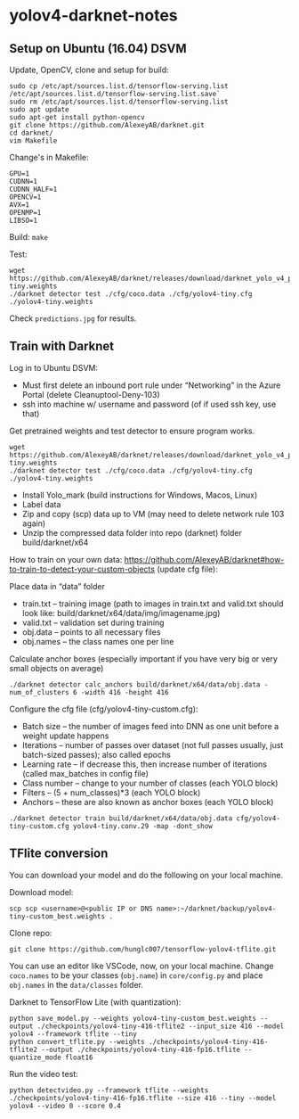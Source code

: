 # yolov4-darknet-notes

## Setup on Ubuntu (16.04) DSVM

Update, OpenCV, clone and setup for build:

```
sudo cp /etc/apt/sources.list.d/tensorflow-serving.list /etc/apt/sources.list.d/tensorflow-serving.list.save`
sudo rm /etc/apt/sources.list.d/tensorflow-serving.list
sudo apt update
sudo apt-get install python-opencv
git clone https://github.com/AlexeyAB/darknet.git
cd darknet/
vim Makefile
```

Change's in Makefile:
```
GPU=1
CUDNN=1
CUDNN_HALF=1
OPENCV=1
AVX=1
OPENMP=1
LIBSO=1
```

Build: `make`

Test:
```
wget https://github.com/AlexeyAB/darknet/releases/download/darknet_yolo_v4_pre/yolov4-tiny.weights
./darknet detector test ./cfg/coco.data ./cfg/yolov4-tiny.cfg ./yolov4-tiny.weights
```

Check `predictions.jpg` for results.

## Train with Darknet

Log in to Ubuntu DSVM:

- Must first delete an inbound port rule under “Networking” in the Azure Portal (delete Cleanuptool-Deny-103)
- ssh into machine w/ username and password (of if used ssh key, use that)

Get pretrained weights and test detector to ensure program works.
```
wget https://github.com/AlexeyAB/darknet/releases/download/darknet_yolo_v4_pre/yolov4-tiny.weights
./darknet detector test ./cfg/coco.data ./cfg/yolov4-tiny.cfg ./yolov4-tiny.weights
```

- Install Yolo_mark (build instructions for Windows, Macos, Linux)
- Label data
- Zip and copy (scp) data up to VM (may need to delete network rule 103 again)
- Unzip the compressed data folder into repo (darknet) folder build/darknet/x64

How to train on your own data:  https://github.com/AlexeyAB/darknet#how-to-train-to-detect-your-custom-objects (update cfg file):

Place data in “data” folder
- train.txt – training image (path to images in train.txt and valid.txt should look like:  build/darknet/x64/data/img/imagename.jpg)
- valid.txt – validation set during training
- obj.data – points to all necessary files
- obj.names – the class names one per line

Calculate anchor boxes (especially important if you have very big or very small objects on average)

`./darknet detector calc_anchors build/darknet/x64/data/obj.data -num_of_clusters 6 -width 416 -height 416`

Configure the cfg file (cfg/yolov4-tiny-custom.cfg):
- Batch size – the number of images feed into DNN as one unit before a weight update happens
- Iterations – number of passes over dataset (not full passes usually, just batch-sized passes); also called epochs
- Learning rate – if decrease this, then increase number of iterations (called max_batches in config file)
- Class number – change to your number of classes (each YOLO block)
- Filters – (5 + num_classes)*3  (each YOLO block)
- Anchors – these are also known as anchor boxes (each YOLO block)

`./darknet detector train build/darknet/x64/data/obj.data cfg/yolov4-tiny-custom.cfg yolov4-tiny.conv.29 -map -dont_show`


## TFlite conversion

You can download your model and do the following on your local machine.

Download model:

`scp scp <username>@<public IP or DNS name>:~/darknet/backup/yolov4-tiny-custom_best.weights .`

Clone repo:

`git clone https://github.com/hunglc007/tensorflow-yolov4-tflite.git`

You can use an editor like VSCode, now, on your local machine.  Change `coco.names` to be your classes (`obj.name`) in `core/config.py` and place `obj.names` in the `data/classes` folder.

Darknet to TensorFlow Lite (with quantization):

```
python save_model.py --weights yolov4-tiny-custom_best.weights --output ./checkpoints/yolov4-tiny-416-tflite2 --input_size 416 --model yolov4 --framework tflite --tiny
python convert_tflite.py --weights ./checkpoints/yolov4-tiny-416-tflite2 --output ./checkpoints/yolov4-tiny-416-fp16.tflite --quantize_mode float16
```

Run the video test:

`python detectvideo.py --framework tflite --weights ./checkpoints/yolov4-tiny-416-fp16.tflite --size 416 --tiny --model yolov4 --video 0 --score 0.4`

